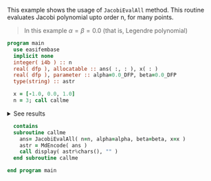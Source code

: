 This example shows the usage of `JacobiEvalAll` method.
This routine evaluates Jacobi polynomial upto order n, for many points.

> In this example $\alpha=\beta=0.0$ (that is, Legendre polynomial)

```fortran
program main
  use easifembase
  implicit none
  integer( i4b ) :: n
  real( dfp ), allocatable :: ans( :, : ), x( : )
  real( dfp ), parameter :: alpha=0.0_DFP, beta=0.0_DFP
  type(string) :: astr
```

```fortran title "Jacobi-Gauss"
  x = [-1.0, 0.0, 1.0]
  n = 3; call callme
```

<details>
<summary>See results</summary>
<div>

| P0 | P1 | P2   | P3 |
|----|----|------|----|
| 1  | -1 | 1    | -1 |
| 1  | 0  | -0.5 | -0 |
| 1  | 1  | 1    | 1  |

</div>
</details>

```fortran
  contains
  subroutine callme
    ans= JacobiEvalAll( n=n, alpha=alpha, beta=beta, x=x )
    astr = MdEncode( ans )
    call display( astr%chars(), "" )
  end subroutine callme
```

```fortran
end program main
```
